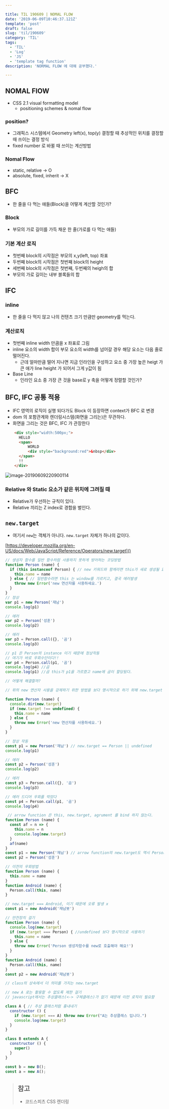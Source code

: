```yaml
---

title: TIL 190609 | NOMAL FLOW
date: '2019-06-09T10:46:37.121Z'
template: 'post'
draft: false
slug: 'til/190609'
category: 'TIL'
tags:
  - 'TIL'
  - 'Log'
  - 'JS'
  - 'template tag function'
description: 'NORMAL FLOW 에 대해 공부했다.'

---
```

## NOMAL FlOW

- CSS 2.1 visual formatting model
    - positioning schemes & nomal flow

### position?

- 그래픽스 시스템에서 Geometry  left(x), top(y) 결정할 때 추상적인 위치를 결정할 때 쓰이는 결정 방식
- fixed number 로 바뀔 때 쓰이는 계산방법

### Nomal Flow

- static, relative → O
- absolute, fixed, inherit  → X

## BFC

- 한 줄을 다 먹는 애들(Block)을 어떻게 계산할 것인가?

### Block

- 부모의 가로 길이를 가득 채운 한 줄(가로를 다 먹는 애들)

### 기본 계산 로직

- 첫번째 block의 시작점은 부모의 x,y(left, top) 좌표
- 두번째 block의 시작점은 첫번째 block의 height
- 세번째 block의 시작점은 첫번째, 두번째의 heigh의 합
- 부모의 가로 길이는 내부 블록들의 합

## IFC

### inline

- 한 줄을 다 먹지 않고 나의 컨텐츠 크기 만큼만 geometry를 먹는다.

### 계산로직

- 첫번째 inline width 만큼을 x 좌표로 그림
- inline 요소의 width 합이 부모 요소의 width를 넘어갈 경우 해당 요소는 다음 줄로 떨어진다.
    - 근데 얼마만큼 떨어 지나면 지금 인라인을 구성하고 요소 중 가장 높은 heigt 가 큰 애가 line height 가 되어서 그게 y값이 됨
- Base Line
    - 인라인 요소 중 가장 큰 것을 base로 y 축을 어떻게 정렬할 것인가?

## BFC, IFC 공통 적용

- IFC 영역의 로직이 실행 되다가도 Block 이 등장하면 context가 BFC 로 변경
- dom 의 포함관계와 렌더링시스템(화면을 그리는)은 무관하다.
- 화면을 그리는 것은 BFC, IFC 가 관장한다
```html
    <div style="width:500px;">
      HELLO
      <span>
          WORLD
          <div style="background:red">&nbsp</div>
      </span>
      !!
    </div>
```

![image-20190609220900114](assets/image-20190609220900114.png)

### Relative 와 Static 요소가 같은 위치에 그려질 때

- Relative가 우선하는 규칙이 있다.
- Relative 끼리는 Z index로 경합을 벌인다. 

## `new.target`

- 여기서 `new`는 객체가 아니다. `new.target` 자체가 하나의 값이다.

[https://developer.mozilla.org/en-US/docs/Web/JavaScript/Reference/Operators/new.target]()

```js
// 생성자 함수를 일반 함수처럼 사용하지 못하게 방어하는 코딩방법
function Person (name) {
  if (this instanceof Person) { // new 키워드와 함께라면 this가 새로 생성될 instance를 가르킴
    this.name = name
  } else { // 일반함수라면 this 는 window를 가르키고, 결국 에러발생
    throw new Error('new 연산자를 사용하세요.')
  }
}
// 정상
var p1 = new Person('재남')
console.log(p1)

// 에러
var p2 = Person('성훈')
console.log(p2)

// 에러
var p3 = Person.call({}, '곰')
console.log(p3)

// p1 은 Person의 instance 이기 때문에 정상작동
// 여기가 바로 우회수단이다!!
var p4 = Person.call(p1, '곰')
console.log(p4) //곰
console.log(p1) //곰 this가 p1을 가르켰고 name에 곰이 할당됬다.

// 어떻게 해결할까?
```

```js
// 위의 new 연산자 사용을 강제하기 위한 방법을 보다 명시적으로 하기 위해 new.target 등장 

function Person (name) {
  console.dir(new.target)
  if (new.target !== undefined) {
    this.name = name
  } else {
    throw new Error('new 연산자를 사용하세요.')
  }
}

// 정상 작동
const p1 = new Person('재남') // new.target == Person || undefined
console.log(p1)

// 에러
const p2 = Person('성훈')
console.log(p2)

// 에러
const p3 = Person.call({}, '곰')
console.log(p3)

// 에러 드디어 우회를 막았다
const p4 = Person.call(p1, '곰')
console.log(p4)
```

```js
 // arrow function 은 this, new.target, agrument 를 bind 하지 않는다. 
function Person (name) {
  const af = n => {
    this.name = n
    console.log(new.target)
  }
  af(name)
}
const p1 = new Person('재남') // arrow function의 new.target도 역시 Person 이 나옴
const p2 = Person('성훈')
```

```js
// 이전의 우회방법
function Person (name) {
  this.name = name  
}
function Android (name) {
  Person.call(this, name)
}

// new.target === Android, 이기 때문에 오류 발생 x
const p1 = new Android('재남봇')
```

```js
// 안전장치 걸기
function Person (name) {
  console.log(new.target)
  if (new.target === Person) { //undefined 보다 명시적으로 사용하기
    this.name = name
  } else {
    throw new Error('Person 생성자함수를 new로 호출해야 해요!')
  }
}
function Android (name) {
  Person.call(this, name)
}
const p2 = new Android('재남봇')
```

```js
// class의 상속에서 더 의미를 가지는 new.target

// new A 로는 활용할 수 없도록 제한 걸기
// javascript에서는 추상클래스(<-> 구체클래스)가 없기 때문에 이런 로직이 필요함 

class A { // 추상 클래스처럼 흉내내기 
  constructor () {
    if (new.target === A) throw new Error("A는 추상클래스 입니다.")
    console.log(new.target)
  }
}

class B extends A {
  constructor () {
    super()
  }
}

const b = new B();
const a = new A();
```


>  ## 참고 
>
>  - 코드스피츠 CSS 렌더링